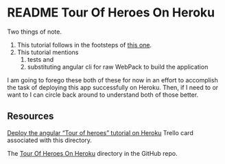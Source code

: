 # README Tour Of Heroes On Heroku

Two things of note.
1. This tutorial follows in the footsteps of [this one](https://github.com/JamieBort/LearningDirectory/tree/master/JavaScript/Angular/TourOfHerosAngularTutorial).
2. This tutorial mentions
    1. tests and
    2. substituting angular cli for raw WebPack to build the application

I am going to forego these both of these for now in an effort to accomplish the task of deploying this app successfully on Heroku. Then, if I need to or want to I can circle back around to understand both of those better.

## Resources

[Deploy the angular “Tour of heroes” tutorial on Heroku](https://trello.com/c/dxi8F2so/232-deploy-the-angular-tour-of-heroes-tutorial-on-heroku) Trello card associated with this directory.

The [Tour Of Heroes On Heroku](https://github.com/JamieBort/LearningDirectory/tree/master/Heroku/TourOfHeroesOnHeroku) directory in the GitHub repo.